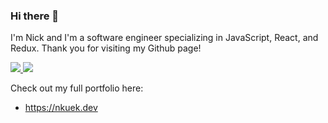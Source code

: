### Hi there 👋
I'm Nick and I'm a software engineer specializing in JavaScript, React, and Redux. Thank you for visiting my Github page!

<a target="_blank" href="https://www.linkedin.com/in/nick-kuek/">
<img src="https://img.shields.io/badge/LinkedIn-0077B5?style=for-the-badge&url=https://www.linkedin.com/in/nick-kuek/&logo=linkedin&logoColor=white">
  </a>
  <a target="_blank" href="mailto:nkuek@gmail.com">
  <img src="https://img.shields.io/badge/Gmail-D14836?style=for-the-badge&logo=gmail&logoColor=white">
  </a>

Check out my full portfolio here:
- https://nkuek.dev


<!--
**nkuek/nkuek** is a ✨ _special_ ✨ repository because its `README.md` (this file) appears on your GitHub profile.

Here are some ideas to get you started:

- 🔭 I’m currently working on ...
- 🌱 I’m currently learning ...
- 👯 I’m looking to collaborate on ...
- 🤔 I’m looking for help with ...
- 💬 Ask me about ...
- 📫 How to reach me: ...
- 😄 Pronouns: ...
- ⚡ Fun fact: ...
-->
